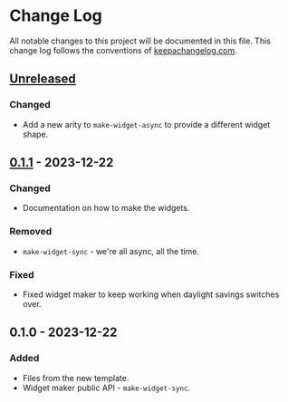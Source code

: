 # Change Log
All notable changes to this project will be documented in this file. This change log follows the conventions of [keepachangelog.com](http://keepachangelog.com/).

## [Unreleased]
### Changed
- Add a new arity to `make-widget-async` to provide a different widget shape.

## [0.1.1] - 2023-12-22
### Changed
- Documentation on how to make the widgets.

### Removed
- `make-widget-sync` - we're all async, all the time.

### Fixed
- Fixed widget maker to keep working when daylight savings switches over.

## 0.1.0 - 2023-12-22
### Added
- Files from the new template.
- Widget maker public API - `make-widget-sync`.

[Unreleased]: https://source-host.site/your-name/weedbreed/cloregram/compare/0.1.1...HEAD
[0.1.1]: https://source-host.site/your-name/weedbreed/cloregram/compare/0.1.0...0.1.1
